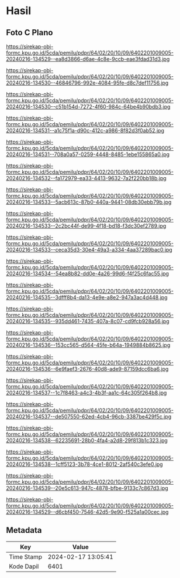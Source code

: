# Hasil

## Foto C Plano

https://sirekap-obj-formc.kpu.go.id/5cda/pemilu/pdpr/64/02/20/10/09/6402201009005-20240216-134529--ea8d3866-d6ae-4c8e-9ccb-eae3fdad31d3.jpg

https://sirekap-obj-formc.kpu.go.id/5cda/pemilu/pdpr/64/02/20/10/09/6402201009005-20240216-134530--46846796-992e-4084-95fe-d8c7def11756.jpg

https://sirekap-obj-formc.kpu.go.id/5cda/pemilu/pdpr/64/02/20/10/09/6402201009005-20240216-134530--c51b154d-7272-4f60-984c-64be4b90bdb3.jpg

https://sirekap-obj-formc.kpu.go.id/5cda/pemilu/pdpr/64/02/20/10/09/6402201009005-20240216-134531--a1c75f1a-d90c-412c-a986-8f82d3f0ab52.jpg

https://sirekap-obj-formc.kpu.go.id/5cda/pemilu/pdpr/64/02/20/10/09/6402201009005-20240216-134531--708a0a57-0259-4448-8485-1ebe155865a0.jpg

https://sirekap-obj-formc.kpu.go.id/5cda/pemilu/pdpr/64/02/20/10/09/6402201009005-20240216-134532--fa172979-ea33-4413-9632-7a2f220bb18b.jpg

https://sirekap-obj-formc.kpu.go.id/5cda/pemilu/pdpr/64/02/20/10/09/6402201009005-20240216-134533--5acb613c-87b0-440a-9441-08db30ebb79b.jpg

https://sirekap-obj-formc.kpu.go.id/5cda/pemilu/pdpr/64/02/20/10/09/6402201009005-20240216-134533--2c2bc44f-de99-4f18-bd18-f3dc30ef2789.jpg

https://sirekap-obj-formc.kpu.go.id/5cda/pemilu/pdpr/64/02/20/10/09/6402201009005-20240216-134533--ceca35d3-30e4-49a3-a334-4aa37289bac0.jpg

https://sirekap-obj-formc.kpu.go.id/5cda/pemilu/pdpr/64/02/20/10/09/6402201009005-20240216-134534--54ea8b82-dd0e-4a26-99d6-f4f25c6fac55.jpg

https://sirekap-obj-formc.kpu.go.id/5cda/pemilu/pdpr/64/02/20/10/09/6402201009005-20240216-134535--3dfff8b4-da13-4e9e-a8e2-947a3ac4d448.jpg

https://sirekap-obj-formc.kpu.go.id/5cda/pemilu/pdpr/64/02/20/10/09/6402201009005-20240216-134535--935dd461-7435-407a-8c07-cd9fcb928a56.jpg

https://sirekap-obj-formc.kpu.go.id/5cda/pemilu/pdpr/64/02/20/10/09/6402201009005-20240216-134536--153cc565-d564-45fe-b64a-1949884b8625.jpg

https://sirekap-obj-formc.kpu.go.id/5cda/pemilu/pdpr/64/02/20/10/09/6402201009005-20240216-134536--6e9faef3-2676-40d8-ade9-87159dcc6ba6.jpg

https://sirekap-obj-formc.kpu.go.id/5cda/pemilu/pdpr/64/02/20/10/09/6402201009005-20240216-134537--1c7f8463-a4c3-4b3f-aa1c-64c305f264b8.jpg

https://sirekap-obj-formc.kpu.go.id/5cda/pemilu/pdpr/64/02/20/10/09/6402201009005-20240216-134537--de507550-62ed-4cb4-96cb-3387be429f5c.jpg

https://sirekap-obj-formc.kpu.go.id/5cda/pemilu/pdpr/64/02/20/10/09/6402201009005-20240216-134538--62235691-28b0-4fa4-a2d8-29f813b1c323.jpg

https://sirekap-obj-formc.kpu.go.id/5cda/pemilu/pdpr/64/02/20/10/09/6402201009005-20240216-134538--1cff5123-3b78-4ce1-8012-2af540c3efe0.jpg

https://sirekap-obj-formc.kpu.go.id/5cda/pemilu/pdpr/64/02/20/10/09/6402201009005-20240216-134539--20e5c613-947c-4878-bfbe-9133c7c867d3.jpg

https://sirekap-obj-formc.kpu.go.id/5cda/pemilu/pdpr/64/02/20/10/09/6402201009005-20240216-134529--d6cbf450-7546-42d5-9e90-f525a1a00cec.jpg


## Metadata

| Key        | Value               |
| ---------- | ------------------- |
| Time Stamp | 2024-02-17 13:05:41 |
| Kode Dapil | 6401                |



